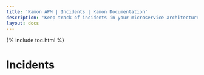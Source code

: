 ```yaml
---
title: 'Kamon APM | Incidents | Kamon Documentation'
description: 'Keep track of incidents in your microservice architecture and examine incident details with Kamon APM'
layout: docs
---
```


{% include toc.html %}

Incidents
=========